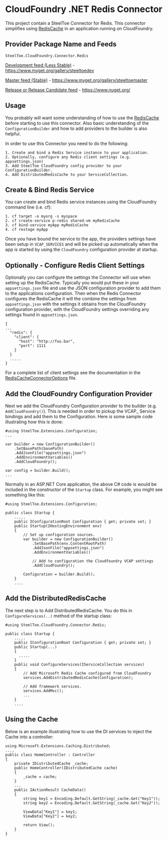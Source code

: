 ﻿# CloudFoundry .NET Redis Connector

This project contain a SteelToe Connector for Redis.  This connector simplifies using [RedisCache](https://github.com/aspnet/Caching/tree/dev/src/Microsoft.Extensions.Caching.Redis) in an application running on CloudFoundry.

## Provider Package Name and Feeds

`SteelToe.CloudFoundry.Connector.Redis`

[Development feed (Less Stable)](https://www.myget.org/gallery/steeltoedev) - https://www.myget.org/gallery/steeltoedev

[Master feed (Stable)](https://www.myget.org/gallery/steeltoemaster) - https://www.myget.org/gallery/steeltoemaster

[Release or Release Candidate feed](https://www.nuget.org/) - https://www.nuget.org/

## Usage
You probably will want some understanding of how to use the [RedisCache](https://github.com/aspnet/Caching/tree/dev/src/Microsoft.Extensions.Caching.Redis) before starting to use this connector. Also basic understanding of the `ConfigurationBuilder` and how to add providers to the builder is also helpful.

In order to use this Connector you need to do the following:
```
1. Create and bind a Redis Service instance to your application.
2. Optionally, configure any Redis client settings (e.g. appsettings.json)
3. Add SteelToe CloudFoundry config provider to your ConfigurationBuilder.
4. Add DistributedRedisCache to your ServiceCollection.
```
## Create & Bind Redis Service
You can create and bind Redis service instances using the CloudFoundry command line (i.e. cf):
```
1. cf target -o myorg -s myspace
2. cf create-service p-redis shared-vm myRedisCache
3. cf bind-service myApp myRedisCache
4. cf restage myApp
```
Once you have bound the service to the app, the providers settings have been setup in `VCAP_SERVICES` and will be picked up automatically when the app is started by using the `CloudFoundry` configuration provider at startup.

## Optionally - Configure Redis Client Settings
Optionally you can configure the settings the Connector will use when setting up the RedisCache. Typically you would put these in your `appsettings.json` file and use the JSON configuration provider to add them to the applications configuration. Then when the Redis Connector configures the RedisCache it will the combine the settings from `appsettings.json` with the settings it obtains from the CloudFoundry configuration provider, with the CloudFoundry settings overriding any settings found in `appsettings.json`.

```
{
...
  "redis": {
    "client": {
      "host": "http://foo.bar",
      "port": 1111
    }
  }
  .....
}
```

 
For a complete list of client settings see the documentation in the [RedisCacheConnectorOptions](https://github.com/SteelToeOSS/Connectors/blob/master/src/SteelToe.CloudFoundry.Connector.Redis/RedisCacheConnectorOptions.cs) file.

## Add the CloudFoundry Configuration Provider
Next we add the CloudFoundry Configuration provider to the builder (e.g. `AddCloudFoundry()`). This is needed in order to pickup the VCAP_ Service bindings and add them to the Configuration. Here is some sample code illustrating how this is done:
```
#using SteelToe.Extensions.Configuration;
...

var builder = new ConfigurationBuilder()
    .SetBasePath(basePath)
    .AddJsonFile("appsettings.json")
    .AddEnvironmentVariables()                   
    .AddCloudFoundry();
          
var config = builder.Build();
...

```
Normally in an ASP.NET Core application, the above C# code is would be included in the constructor of the `Startup` class. For example, you might see something like this:
```
#using SteelToe.Extensions.Configuration;

public class Startup {
    .....
    public IConfigurationRoot Configuration { get; private set; }
    public Startup(IHostingEnvironment env)
    {
        // Set up configuration sources.
        var builder = new ConfigurationBuilder()
            .SetBasePath(env.ContentRootPath)
            .AddJsonFile("appsettings.json")
            .AddEnvironmentVariables()

            // Add to configuration the Cloudfoundry VCAP settings
            .AddCloudFoundry();

        Configuration = builder.Build();
    }
    ....
```

## Add the DistributedRedisCache
The next step is to Add DistributedRedisCache.  You do this in `ConfigureServices(..)` method of the startup class:
```
#using SteelToe.CloudFoundry.Connector.Redis;

public class Startup {
    .....
    public IConfigurationRoot Configuration { get; private set; }
    public Startup(...)
    {
      .....
    }
    public void ConfigureServices(IServiceCollection services)
    {
        // Add Microsoft Redis Cache configured from CloudFoundry
        services.AddDistributedRedisCache(Configuration);

        // Add framework services.
        services.AddMvc();
        ...
    }
    ....
```
## Using the Cache
Below is an example illustrating how to use the DI services to inject the Cache into a controller:


```
using Microsoft.Extensions.Caching.Distributed;
....
public class HomeController : Controller
{
    private IDistributedCache _cache;
    public HomeController(IDistributedCache cache)
    {
        _cache = cache;
    }
    ...
    public IActionResult CacheData()
    {
        string key1 = Encoding.Default.GetString(_cache.Get("Key1"));
        string key2 = Encoding.Default.GetString(_cache.Get("Key2"));

        ViewData["Key1"] = key1;
        ViewData["Key2"] = key2;

        return View();
    }
}
``` 
